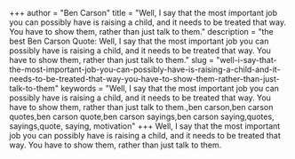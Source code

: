 +++
author = "Ben Carson"
title = "Well, I say that the most important job you can possibly have is raising a child, and it needs to be treated that way. You have to show them, rather than just talk to them."
description = "the best Ben Carson Quote: Well, I say that the most important job you can possibly have is raising a child, and it needs to be treated that way. You have to show them, rather than just talk to them."
slug = "well-i-say-that-the-most-important-job-you-can-possibly-have-is-raising-a-child-and-it-needs-to-be-treated-that-way-you-have-to-show-them-rather-than-just-talk-to-them"
keywords = "Well, I say that the most important job you can possibly have is raising a child, and it needs to be treated that way. You have to show them, rather than just talk to them.,ben carson,ben carson quotes,ben carson quote,ben carson sayings,ben carson saying,quotes, sayings,quote, saying, motivation"
+++
Well, I say that the most important job you can possibly have is raising a child, and it needs to be treated that way. You have to show them, rather than just talk to them.

